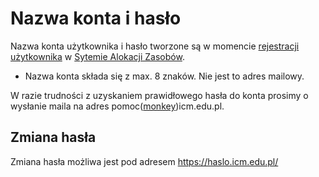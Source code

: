 # Nazwa konta i hasło

Nazwa konta użytkownika i hasło tworzone są w momencie [rejestracji użytkownika](../../System_alokacji_zasobow/zakladanie_konta.pl.md) w [Sytemie Alokacji Zasobów](../../System_alokacji_zasobow/wstep_i_definicje.pl.md).

- Nazwa konta składa się z max. 8 znaków. Nie jest to adres mailowy.

W razie trudności z uzyskaniem prawidłowego hasła do konta prosimy o wysłanie maila na adres pomoc([monkey](https://en.wikipedia.org/wiki/At_sign#Names_in_other_languages))icm.edu.pl.

## Zmiana hasła

Zmiana hasła możliwa jest pod adresem <https://haslo.icm.edu.pl/>
